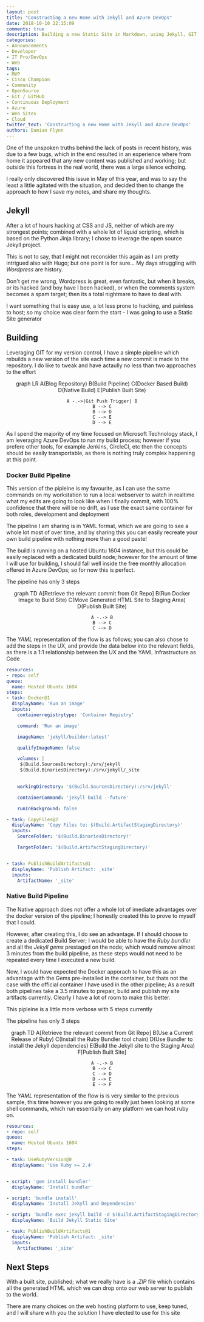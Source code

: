 ```yaml
---
layout: post
title: "Constructing a new Home with Jekyll and Azure DevOps"
date: 2018-10-10 22:15:09
comments: true
description: Building a new Static Site in Markdown, using Jekyll, GIT Flow and Azure DevOps
categories:
- Announcements
- Developer
- IT Pro/DevOps
- Web
tags:
- MVP
- Cisco Champion
- Community
- OpenSource
- Git / GitHub
- Continuous Deployment
- Azure
- Web Sites
- Cloud
twitter_text: 'Constructing a new Home with Jekyll and Azure DevOps'
authors: Damian Flynn
---
```


One of the unspoken truths behind the lack of posts in recent history, was due to a few bugs, which in the end resulted in an experience where from home it appeared that any new content was published and working; but outside this fortress in the real world, there was a large silence echoing.

I really only discovered this issue in May of this year, and was to say the least a little agitated with the situation, and decided then to change the approach to how I save my notes, and share my thoughts.

## Jekyll

After a lot of hours hacking at CSS and JS, neither of which are my strongest points; combined with a whole lot of *liquid* scripting, which is based on the Python Jinja library; I chose to leverage the open source Jekyll project.

This is not to say, that I might not reconsider this again as I am pretty intrigued also with Hugo; but one point is for sure... My days struggling with *Wordpress* are history. 

Don't get me wrong, Wordpress is great, even fantastic, but when it breaks, or its hacked (and boy have I been hacked), or when the comments system becomes a spam target; then its a total nightmare to have to deal with.

I want something that is easy use, a lot less prone to hacking, and painless to host; so my choice was clear form the start - I was going to use a Static Site generator

## Building

Leveraging GIT for my version control, I have a simple pipeline which rebuilds a new version of the site each time a new commit is made to the repository. I do like to tweak and have actaully no less than two approaches to the effort

<div class="mermaid" style="text-align:center">
graph LR
    A(Blog Repository)
    B(Build Pipeline)
    C(Docker Based Build)
    D(Native Build)
    E(Publish Built Site)

    A -.->|Git Push Trigger| B
    B --> C
    B --> D
    C --> E
    D --> E
</div>

As I spend the majority of my time focused on Microsoft Technology stack, I am leveraging Azure DevOps to run my build process; however if you prefere other tools, for example Jenkins, CircleCI, etc then the concepts should be easily transportable, as there is nothing truly complex happening at this point.

### Docker Build Pipeline

This version of the pipleine is my favourite, as I can use the same commands on my workstation to run a local webserver to watch in realtime what my edits are going to look like when I finally commit, with 100% confidence that there will be no drift, as I use the exact same container for both roles, development and deployment

The pipeline I am sharing is in YAML format, which we are going to see a whole lot most of over time, and by sharing this you can easily recreate your own build pipeline with nothing more than a good paste!

The build is running on a hosted Ubuntu 1604 instance, but this could be easily replaced with a dedicated build node; however for the amount of time I will use for building, I should fall well inside the free monthly allocation offered in Azure DevOps; so for now this is perfect.

The pipeline has only 3 steps

<div class="mermaid" style="text-align:center">
graph TD
    A[Retrieve the relevant commit from Git Repo]
    B(Run Docker Image to Build Site)
    C(Move Generated HTML Site to Staging Area)
    D(Publish Built Site)

    A -.-> B
    B --> C
    C --> D
</div>

The *YAML* representation of the flow is as follows; you can also chose to add the steps in the UX, and provide the data below into the relevant fields, as there is a 1:1 relationship between the UX and the YAML Infrastructure as Code

```yaml
resources:
- repo: self
queue:
  name: Hosted Ubuntu 1604
steps:
- task: Docker@1
  displayName: 'Run an image'
  inputs:
    containerregistrytype: 'Container Registry'

    command: 'Run an image'

    imageName: 'jekyll/builder:latest'

    qualifyImageName: false

    volumes: |
     $(Build.SourcesDirectory):/srv/jekyll
     $(Build.BinariesDirectory):/srv/jekyll/_site
     

    workingDirectory: '$(Build.SourcesDirectory):/srv/jekyll'

    containerCommand: 'jekyll build --future'

    runInBackground: false

- task: CopyFiles@2
  displayName: 'Copy Files to: $(Build.ArtifactStagingDirectory)'
  inputs:
    SourceFolder: '$(Build.BinariesDirectory)'

    TargetFolder: '$(Build.ArtifactStagingDirectory)'


- task: PublishBuildArtifacts@1
  displayName: 'Publish Artifact: _site'
  inputs:
    ArtifactName: '_site'
```

### Native Build Pipeline

The Native approach does not offer a whole lot of imediate advantages over the docker version of the pipeline; I honestly created this to prove to myself that I could. 

However, after creating this, I do see an advantage. If I should choose to create a dedicated Build Server; I would be able to have the *Ruby bundler* and all the *Jekyll gems* prestaged on the node; which would remove almost 3 minutes from the build pipeline, as these steps would not need to be repeated every time I executed a new build.

Now, I would have expected the Docker apporach to have this as an advantage with the Gems pre-installed in the container, but thats not the case with the official container I have used in the other pipeline; As a result both pipelines take a 3.5 minutes to prepair, build and publish my site artifacts currently.  Clearly I have a lot of room to make this better.

This pipleine is a little more verbose with 5 steps currently


The pipeline has only 3 steps

<div class="mermaid" style="text-align:center">
graph TD
    A[Retrieve the relevant commit from Git Repo]
    B(Use a Current Release of Ruby)
    C(Install the Ruby Bundler tool chain)
    D(Use Bundler to install the Jekyll dependencies)
    E(Build the Jekyll site to the Staging Area)
    F[Publish Built Site]

    A -.-> B
    B --> C
    C --> D
    D --> E
    E --> F
</div>

The *YAML* representation of the flow is is very similar to the previous sample, this time however you are going to really just been looking at some shell commands, which run essentially on any platform we can host ruby on.


```yaml
resources:
- repo: self
queue:
  name: Hosted Ubuntu 1604
steps:

- task: UseRubyVersion@0
  displayName: 'Use Ruby >= 2.4'


- script: 'gem install bundler' 
  displayName: 'Install bundler'

- script: 'bundle install' 
  displayName: 'Install Jekyll and Dependencies'

- script: 'bundle exec jekyll build -d $(Build.ArtifactStagingDirectory)' 
  displayName: 'Build Jekyll Static Site'

- task: PublishBuildArtifacts@1
  displayName: 'Publish Artifact: _site'
  inputs:
    ArtifactName: '_site'
```

## Next Steps

With a built site, published; what we really have is a *.ZIP* file which contains all the generated HTML which we can drop onto our web server to publish to the world. 

There are many choices on the web hosting platform to use, keep tuned, and I will share with you the solution I have elected to use for this site